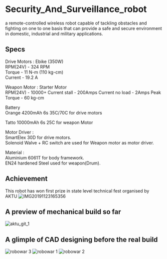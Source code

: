 # Security_And_Surveillance_robot
a remote-controlled wireless robot capable of tackling obstacles and fighting on one to one basis that can provide a safe and secure environment in domestic, industrial and military applications.

## Specs
Drive Motors : Ebike (350W)  
RPM(24V) - 324 RPM  
Torque - 11 N-m (110 kg-cm)  
Current - 19.2 A

Weapon Motor : Starter Motor  
RPM(24V) - 10000+ 
Current stall - 200Amps
Current no load - 2Amps
Peak Torque - 60 kg-cm  

Battery  
Orange 4200mAh 6s 35C/70C for drive motors

Tatto 10000mAh 6s 25C for weapon Motor  

Motor Driver :  
SmartElex 30D for drive motors.  
Solenoid Walve + RC switch are used for Weapon motor as motor driver.  

Material :  
Aluminium 6061T for body framework.  
EN24 hardened Steel used for weapon(Drum).  


## Achievement
This robot has won first prize in state level technical fest organised by AKTU
![IMG20191123165356](https://user-images.githubusercontent.com/54751571/94114702-55556300-fe66-11ea-8cee-72a52873ea59.jpeg)

## A preview of mechanical build so far
![aktu_git_1](https://user-images.githubusercontent.com/54751571/80940215-b23f7680-8dfc-11ea-83a9-5b962ef5132d.png)

## A glimple of CAD designing before the real build
![robowar 3](https://user-images.githubusercontent.com/54751571/81256472-389ec700-904e-11ea-9650-c0da8c7f543d.JPG)
![robowar 1](https://user-images.githubusercontent.com/54751571/81256480-40f70200-904e-11ea-941d-ea62f1bc8b80.JPG)
![robowar 2](https://user-images.githubusercontent.com/54751571/81256485-448a8900-904e-11ea-9275-a6ed8b1ec4b4.JPG)
